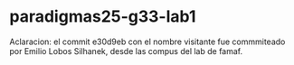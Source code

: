# paradigmas25-g33-lab1

Aclaracion: el commit e30d9eb con el nombre visitante fue commmiteado por Emilio Lobos Silhanek,
desde las compus del lab de famaf.
